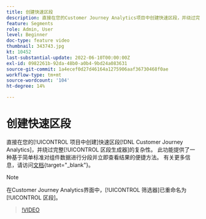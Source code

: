```yaml
---
title: 创建快速区段
description: 直接在您的Customer Journey Analytics项目中创建快速区段，并绕过完整区段生成器的复杂性。 此功能提供了一种基于简单标准对组件数据进行分段并立即查看结果的便捷方法。
feature: Segments
role: Admin, User
level: Beginner
doc-type: feature video
thumbnail: 343743.jpg
kt: 10452
last-substantial-update: 2022-06-10T00:00:00Z
exl-id: 0982261b-92da-48b0-a0b4-9bd24a083631
source-git-commit: 1a4ecef0d27d46164a1275906aaf36730468f0ae
workflow-type: tm+mt
source-wordcount: '104'
ht-degree: 14%

---
```


# 创建快速区段

直接在您的[!UICONTROL 项目中创建]快速区段[!DNL Customer Journey Analytics]，并绕过完整[!UICONTROL 区段生成器]的复杂性。 此功能提供了一种基于简单标准对组件数据进行分段并立即查看结果的便捷方法。 有关更多信息，请访问[文档](https://experienceleague.adobe.com/zh-hans/docs/analytics-platform/using/cja-components/cja-segments/quick-filters){target="_blank"}。

>[!NOTE]
>
> 在Customer Journey Analytics界面中，[!UICONTROL 筛选器]已重命名为[!UICONTROL 区段]。

>[!VIDEO](https://video.tv.adobe.com/v/3410240/?captions=chi_hans&quality=12&learn=on)
